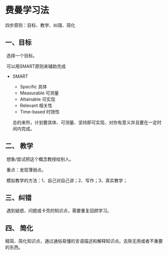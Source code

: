 # 费曼学习法

四步原则：目标、教学、纠错、简化

## 一、目标

​	选择一个目标。

​	可以用SMART原则来辅助完成

-   SMART

    -   Specific 具体
    -   Measurable 可测量
    -   Attainable 可实现
    -   Relevant 相关性
    -   Time-based 时效性

    总的来所，计划要具体、可测量、坚持即可实现、对你有意义并且要在一定时间内完成。

## 二、 教学

​	想象/尝试把这个概念教授给别人。

​	重点：发现薄弱点。

​	模拟教学的方法：1、自己对自己讲；2、写作；3、真实教学；

## 三、纠错

​	遇到疑惑、问题或卡壳的知识点，需要重复回顾学习。

## 四、 简化

​	精简、简化知识点，通过通俗易懂的言语描述和解释知识点。去除无用或者不重要的东西。